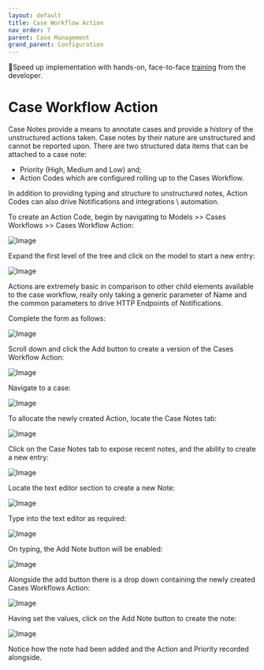 ```yaml
---
layout: default
title: Case Workflow Action
nav_order: 7
parent: Case Management
grand_parent: Configuration
---
```


🚀Speed up implementation with hands-on, face-to-face [training](https://www.jube.io/jube-training) from the developer.

# Case Workflow Action
Case Notes provide a means to annotate cases and provide a history of the unstructured actions taken.  Case notes by their nature are unstructured and cannot be reported upon. There are two structured data items that can be attached to a case note:

* Priority (High,  Medium and Low) and;
* Action Codes which are configured rolling up to the Cases Workflow.

In addition to providing typing and structure to unstructured notes,  Action Codes can also drive Notifications and integrations \ automation.

To create an Action Code,  begin by navigating to Models >> Cases Workflows >> Cases Workflow Action:

![Image](CasesWorkflowsActionTopOfTree.png)

Expand the first level of the tree and click on the model to start a new entry:

![Image](EmptyCasesWorkflowAction.png)

Actions are extremely basic in comparison to other child elements available to the case workflow,  really only taking a generic parameter of Name and the common parameters to drive HTTP Endpoints of Notifications.

Complete the form as follows:

![Image](ExampleValuesCasesWorkflowAction.png)

Scroll down and click the Add button to create a version of the Cases Workflow Action:

![Image](VersionOfCasesWorkflowAction.png)

Navigate to a case:

![Image](DefaultCasePage.png)

To allocate the newly created Action, locate the Case Notes tab:

![Image](LocationOfCaseNotesTab.png)

Click on the Case Notes tab to expose recent notes, and the ability to create a new entry:

![Image](ExposedCaseNotes.png)

Locate the text editor section to create a new Note:

![Image](LocationOfTextEditor.png)

Type into the text editor as required:

![Image](ExampleNote.png)

On typing, the Add Note button will be enabled:  

![Image](LocationOfAddNote.png)

Alongside the add button there is a drop down containing the newly created Cases Workflows Action:

![Image](ActionDropDown.png)

Having set the values,  click on the Add Note button to create the note:

![Image](NoteAdded.png)

Notice how the note had been added and the Action and Priority recorded alongside.